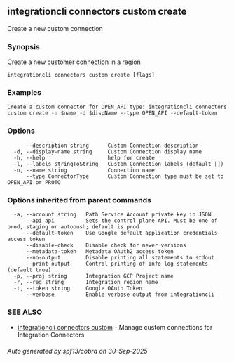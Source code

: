 ## integrationcli connectors custom create

Create a new custom connection

### Synopsis

Create a new customer connection in a region

```
integrationcli connectors custom create [flags]
```

### Examples

```
Create a custom connector for OPEN_API type: integrationcli connectors custom create -n $name -d $dispName --type OPEN_API --default-token
```

### Options

```
      --description string      Custom Connection description
  -d, --display-name string     Custom Connection display name
  -h, --help                    help for create
  -l, --labels stringToString   Custom Connection labels (default [])
  -n, --name string             Connection name
      --type ConnectorType      Custom Connection type must be set to OPEN_API or PROTO
```

### Options inherited from parent commands

```
  -a, --account string   Path Service Account private key in JSON
      --api api          Sets the control plane API. Must be one of prod, staging or autopush; default is prod
      --default-token    Use Google default application credentials access token
      --disable-check    Disable check for newer versions
      --metadata-token   Metadata OAuth2 access token
      --no-output        Disable printing all statements to stdout
      --print-output     Control printing of info log statements (default true)
  -p, --proj string      Integration GCP Project name
  -r, --reg string       Integration region name
  -t, --token string     Google OAuth Token
      --verbose          Enable verbose output from integrationcli
```

### SEE ALSO

* [integrationcli connectors custom](integrationcli_connectors_custom.md)	 - Manage custom connections for Integration Connectors

###### Auto generated by spf13/cobra on 30-Sep-2025
